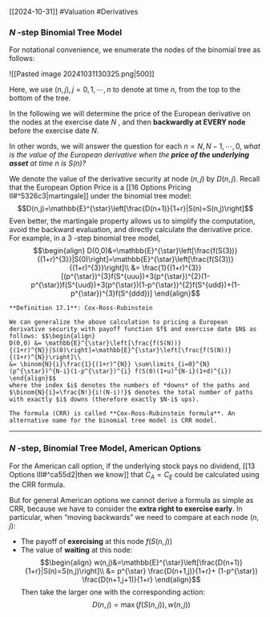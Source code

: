 [[2024-10-31]] #Valuation #Derivatives 

### $N$ -step Binomial Tree Model
For notational convenience, we enumerate the nodes of the binomial tree as follows: 

![[Pasted image 20241031130325.png|500]]

Here, we use $(n, j), j= 0,1,\cdots, n$ to denote at time $n$, from the top to the bottom of the tree.

In the following we will determine the price of the European derivative on the nodes at the exercise date $N$ , and then **backwardly at EVERY node** before the exercise date $N$.

In other words, we will answer the question for each $n=N, N-1, \cdots, 0$, *what is the value of the European derivative when the **price of the underlying asset** at time $n$ is $S(n)$?* 

We denote the value of the derivative security at node $(n,j)$ by $D(n,j)$. Recall that the European Option Price is a [[16 Options Pricing II#^5326c3|martingale]] under the binomial tree model: $$D(n,j)=\mathbb{E}^{\star}\left[\frac{D(n+1)}{1+r}|S(n)=S(n,j)\right]$$
Even better, the martingale property allows us to simplify the computation, avoid the backward evaluation, and directly calculate the derivative price. For example, in a $3$ -step binomial tree model, $$\begin{align}
D(0,0)&=\mathbb{E}^{\star}\left[\frac{f(S(3))}{(1+r)^{3}}|S(0)\right]=\mathbb{E}^{\star}\left[\frac{f(S(3))}{(1+r)^{3}}\right]\\
&= \frac{1}{(1+r)^{3}}[(p^{\star})^{3}f(S^{uuu})+3(p^{\star})^{2}(1-p^{\star})f(S^{uud})+3(p^{\star})(1-p^{\star})^{2}f(S^{udd})+(1-p^{\star})^{3}f(S^{ddd})]
\end{align}$$
```ad-important
**Definition 17.1**: Cox-Ross-Rubinstein

We can generalize the above calculation to pricing a European derivative security with payoff function $f$ and exercise date $N$ as follows: $$\begin{align}
D(0,0) &= \mathbb{E}^{\star}\left[\frac{f(S(N))}{(1+r)^{N}}|S(0)\right]=\mathbb{E}^{\star}\left[\frac{f(S(N))}{(1+r)^{N}}\right]\\
&= \binom{N}{i}\frac{1}{(1+r)^{N}} \sum\limits_{i=0}^{N} (p^{\star})^{N-i}(1-p^{\star})^{i} f(S(0)(1+u)^{N-i}(1+d)^{i})
\end{align}$$
where the index $i$ denotes the numbers of *downs* of the paths and $\binom{N}{i}=\frac{N!}{i!(N-i)!}$ denotes the total number of paths with exactly $i$ downs (therefore exactly $N-i$ ups).

The formula (CRR) is called **Cox-Ross-Rubinstein formula**. An alternative name for the binomial tree model is CRR model.
```

---
### $N$ -step, Binomial Tree Model, American Options
For the American call option, if the underlying stock pays no dividend, [[13 Options III#^ca55d2|then we know]] that $C_{A}=C_{E}$ could be calculated using the CRR formula. 

But for general American options we cannot derive a formula as simple as CRR, because we have to consider the **extra right to exercise early**. In particular, when “moving backwards” we need to compare at each node $(n,j)$: 
- The payoff of **exercising** at this node $f(S(n,j))$
- The value of **waiting** at this node: $$\begin{align}
w(n,j)&=\mathbb{E}^{\star}\left[\frac{D(n+1)}{1+r}|S(n)=S(n,j)\right]\\
&= p^{\star} \frac{D(n+1,j)}{1+r}+ (1-p^{\star}) \frac{D(n+1,j+1)}{1+r}
\end{align}$$
Then take the larger one with the corresponding action: $$D(n,j)=\max(f(S(n,j)),w(n,j))$$
